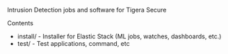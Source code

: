 Intrusion Detection jobs and software for Tigera Secure

Contents
  * install/ - Installer for Elastic Stack (ML jobs, watches, dashboards, etc.)
  * test/ - Test applications, command, etc
